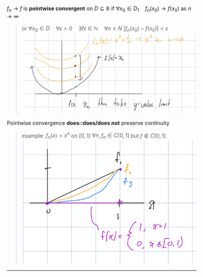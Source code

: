 $f_n \rightarrow f$ is **pointwise convergent** on $D \subseteq \mathbb{R}$ if $\forall x_0\in D_1\quad f_n(x_0)\rightarrow f(x_0)$ as $n \to \infty$
> or $\forall x_0\in D\quad\forall \epsilon>0\quad\exists N\in\mathbb{N}\quad\forall n\geq N$
> $|f_n(x_0)-f(x_0)|<\epsilon$
> ![](z_attachments/Pasted%20image%2020250423162239.png)

Pointwise convergence **does::does/does not** preserve continuity
> example: $f_n(x)=x^n$ on $[0, 1]$
> $\forall n, f_n\in C[0,1]$ but $f \notin C[0, 1]$
> ![](z_attachments/Pasted%20image%2020250423163315.png)
***
